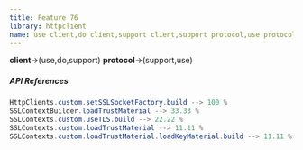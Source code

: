 ```yaml
---
title: Feature 76
library: httpclient
name: use client,do client,support client,support protocol,use protocol
---
```


**client**->(use,do,support) **protocol**->(support,use) 

##### API References

```java
HttpClients.custom.setSSLSocketFactory.build --> 100 %
SSLContextBuilder.loadTrustMaterial --> 33.33 %
SSLContexts.custom.useTLS.build --> 22.22 %
SSLContexts.custom.loadTrustMaterial --> 11.11 %
SSLContexts.custom.loadTrustMaterial.loadKeyMaterial.build --> 11.11 %
```
